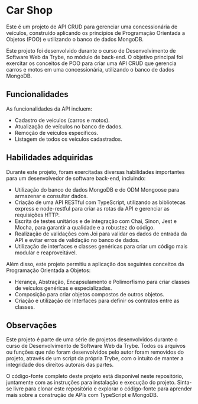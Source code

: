 # **Car Shop**

Este é um projeto de API CRUD para gerenciar uma concessionária de veículos, construído aplicando os princípios de Programação Orientada a Objetos (POO) e utilizando o banco de dados MongoDB.

Este projeto foi desenvolvido durante o curso de Desenvolvimento de Software Web da Trybe, no módulo de back-end. O objetivo principal foi exercitar os conceitos de POO para criar uma API CRUD que gerencia carros e motos em uma concessionária, utilizando o banco de dados MongoDB.

## **Funcionalidades**

As funcionalidades da API incluem:

- Cadastro de veículos (carros e motos).
- Atualização de veículos no banco de dados.
- Remoção de veículos específicos.
- Listagem de todos os veículos cadastrados.

## **Habilidades adquiridas**

Durante este projeto, foram exercitadas diversas habilidades importantes para um desenvolvedor de software back-end, incluindo:

- Utilização do banco de dados MongoDB e do ODM Mongoose para armazenar e consultar dados.
- Criação de uma API RESTful com TypeScript, utilizando as bibliotecas express e node-restful para criar as rotas da API e gerenciar as requisições HTTP.
- Escrita de testes unitários e de integração com Chai, Sinon, Jest e Mocha, para garantir a qualidade e a robustez do código.
- Realização de validações com Joi para validar os dados de entrada da API e evitar erros de validação no banco de dados.
- Utilização de interfaces e classes genéricas para criar um código mais modular e reaproveitável.

Além disso, este projeto permitiu a aplicação dos seguintes conceitos da Programação Orientada a Objetos:

- Herança, Abstração, Encapsulamento e Polimorfismo para criar classes de veículos genéricas e especializadas.
- Composição para criar objetos compostos de outros objetos.
- Criação e utilização de Interfaces para definir os contratos entre as classes.

## **Observações**

Este projeto é parte de uma série de projetos desenvolvidos durante o curso de Desenvolvimento de Software Web da Trybe. Todos os arquivos ou funções que não foram desenvolvidos pelo autor foram removidos do projeto, através de um script da própria Trybe, com o intuito de manter a integridade dos direitos autorais das partes.

O código-fonte completo deste projeto está disponível neste repositório, juntamente com as instruções para instalação e execução do projeto. Sinta-se livre para clonar este repositório e explorar o código-fonte para aprender mais sobre a construção de APIs com TypeScript e MongoDB.

<!--# :construction: README em construção ! :construction:
 Olá, Tryber!
Esse é apenas um arquivo inicial para o README do seu projeto.
É essencial que você preencha esse documento por conta própria, ok?
Não deixe de usar nossas dicas de escrita de README de projetos, e deixe sua criatividade brilhar!
:warning: IMPORTANTE: você precisa deixar nítido:
- quais arquivos/pastas foram desenvolvidos por você; 
- quais arquivos/pastas foram desenvolvidos por outra pessoa estudante;
- quais arquivos/pastas foram desenvolvidos pela Trybe.
-->
